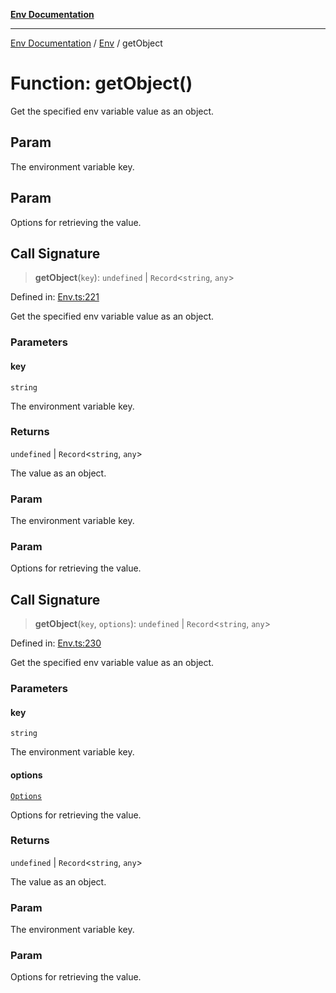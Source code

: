 [**Env Documentation**](../../README.md)

***

[Env Documentation](../../README.md) / [Env](../README.md) / getObject

# Function: getObject()

Get the specified env variable value as an object.

## Param

The environment variable key.

## Param

Options for retrieving the value.

## Call Signature

> **getObject**(`key`): `undefined` \| `Record`\<`string`, `any`\>

Defined in: [Env.ts:221](https://github.com/stonemjs/env/blob/23fb7680a09f87fe5357fe99ea6eb16187d6b1f8/src/Env.ts#L221)

Get the specified env variable value as an object.

### Parameters

#### key

`string`

The environment variable key.

### Returns

`undefined` \| `Record`\<`string`, `any`\>

The value as an object.

### Param

The environment variable key.

### Param

Options for retrieving the value.

## Call Signature

> **getObject**(`key`, `options`): `undefined` \| `Record`\<`string`, `any`\>

Defined in: [Env.ts:230](https://github.com/stonemjs/env/blob/23fb7680a09f87fe5357fe99ea6eb16187d6b1f8/src/Env.ts#L230)

Get the specified env variable value as an object.

### Parameters

#### key

`string`

The environment variable key.

#### options

[`Options`](../../declarations/interfaces/Options.md)

Options for retrieving the value.

### Returns

`undefined` \| `Record`\<`string`, `any`\>

The value as an object.

### Param

The environment variable key.

### Param

Options for retrieving the value.
